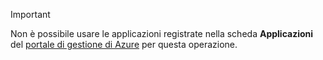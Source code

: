 > [!IMPORTANT]
> Non è possibile usare le applicazioni registrate nella scheda **Applicazioni** del [portale di gestione di Azure](https://manage.windowsazure.com/) per questa operazione.
> 
> 

<!----HONumber=Oct15_HO3-->